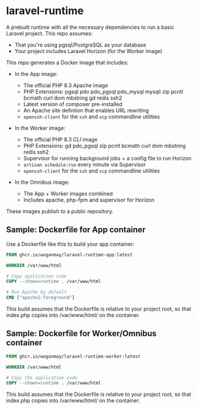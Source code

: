 laravel-runtime
===========

A prebuilt runtime with all the necessary dependencies to run a basic Laravel project. This repo assumes:

* That you're using pgsql/PostgreSQL as your database
* Your project includes Laravel Horizon (for the Worker image)

This repo generates a Docker image that includes:

* In the App image:
  * The official PHP 8.3 Apache image
  * PHP Extensions: pgsql pdo pdo_pgsql pdo_mysql mysqli zip pcntl bcmath curl dom mbstring gd redis ssh2
  * Latest version of composer pre-installed
  * An Apache site defintion that enables URL rewriting
  * `openssh-client` for the `ssh` and `scp` commandline utilities

* In the Worker image:
  * The official PHP 8.3 CLI image
  * PHP Extensions: gd pdo_pgsql zip pcntl bcmath curl dom mbstring redis ssh2
  * Supervisor for running background jobs + a config file to run Horizon
  * `artisan schedule:run` every minute via Supervisor
  * `openssh-client` for the `ssh` and `scp` commandline utilities

* In the Omnibus image:
  * The App + Worker images combined
  * Includes apache, php-fpm and supervisor for Horizon

These images publish to a public repository.

## Sample: Dockerfile for App container

Use a Dockerfile like this to build your app container:

```Dockerfile
FROM ghcr.io/woganmay/laravel-runtime-app:latest

WORKDIR /var/www/html

# Copy application code
COPY --chown=runtime . /var/www/html

# Run Apache by default
CMD ["apache2-foreground"]
```

This build assumes that the Dockerfile is relative to your project root, so that index.php copies into /var/www/html/ on the container.

## Sample: Dockerfile for Worker/Omnibus container

```Dockerfile
FROM ghcr.io/woganmay/laravel-runtime-worker:latest

WORKDIR /var/www/html

# Copy the application code
COPY --chown=runtime . /var/www/html
```

This build assumes that the Dockerfile is relative to your project root, so that index.php copies into /var/www/html/ on the container.